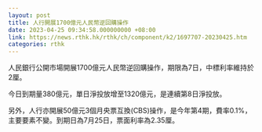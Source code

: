 ```yaml
---
layout: post
title: 人行開展1700億元人民幣逆回購操作
date: 2023-04-25 09:34:58.000000000 +08:00
link: https://news.rthk.hk/rthk/ch/component/k2/1697707-20230425.htm
categories: rthk
---
```


人民銀行公開市場開展1700億元人民幣逆回購操作，期限為7日，中標利率維持於2厘。

今日到期量380億元，單日淨投放增至1320億元，是連續第8日淨投放。

另外，人行亦開展50億元3個月央票互換(CBS)操作，是今年第4期，費率0.1%，主要要素不變。到期日為7月25日，票面利率為2.35厘。
